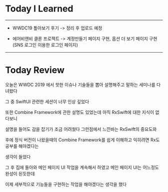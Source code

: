 # Today I Learned

---

- WWDC19 톺아보기 후기 -> 정리 후 업로드 예정

- 에어비엔비 클론 프로젝트 -> 계정만들기 페이지 구현, 옵션 더 보기 페이지 구현(SNS 로그인 이용한 로그인 페이지) 

---

# Today Review

오늘은 WWDC 2019 에서 핫한 이슈나 기술들을 뽑아 설명해주고 말하는 세미나를 다녀왔다

그 중 SwiftUI 관련한 세션이 너무 인상 깊었다

또한 Combine Framework에 관한 설명도 있었는데 아직 RxSwift에 대한 지식이 없다보니

설명을 들어도 감을 잡기가 조금 어려웠다 그런점에서 느낀바는 RxSwift의 중요도와

후에 정식 버전이 나왔을때의 Combine Framework를 쉽게 이해하고 익히려면 Rx도 공부를 해야겠다는

생각이 들었다

그 후 집에 돌아와 메인 페이지 UI 작업을 계속해서 하였고 메인 페이지 UI는 어느정도 완성이 된듯한데

이제 세부적으로 기능들을 구현하는 작업을 해야겠다는 생각을 했다
